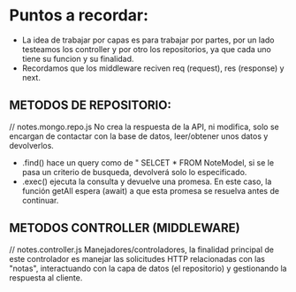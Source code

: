 # Puntos a recordar:
- La idea de trabajar por capas es para trabajar por partes, por un lado testeamos los controller y por otro los repositorios, ya que cada uno tiene su funcion y su finalidad.
- Recordamos que los middleware reciven req (request), res (response) y next.

## METODOS DE REPOSITORIO: 
// notes.mongo.repo.js
No crea la respuesta de la API, ni modifica, solo se encargan de contactar con la base de datos, leer/obtener unos datos y devolverlos.

- .find() hace un query como de " SELCET * FROM NoteModel, si se le pasa un criterio de busqueda, devolverá solo lo especificado.
- .exec() ejecuta la consulta y devuelve una promesa. En este caso, la función getAll espera (await) a que esta promesa se resuelva antes de continuar.

## METODOS CONTROLLER (MIDDLEWARE) 
// notes.controller.js
Manejadores/controladores, la finalidad principal de este controlador es manejar las solicitudes HTTP relacionadas con las "notas", interactuando con la capa de datos (el repositorio) y gestionando la respuesta al cliente.




